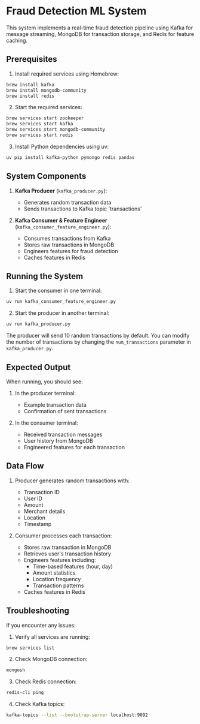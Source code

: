 # Fraud Detection ML System

This system implements a real-time fraud detection pipeline using Kafka for message streaming, MongoDB for transaction storage, and Redis for feature caching.

## Prerequisites

1. Install required services using Homebrew:
```bash
brew install kafka
brew install mongodb-community
brew install redis
```

2. Start the required services:
```bash
brew services start zookeeper
brew services start kafka
brew services start mongodb-community
brew services start redis
```

3. Install Python dependencies using uv:
```bash
uv pip install kafka-python pymongo redis pandas
```

## System Components

1. **Kafka Producer** (`kafka_producer.py`):
   - Generates random transaction data
   - Sends transactions to Kafka topic 'transactions'

2. **Kafka Consumer & Feature Engineer** (`kafka_consumer_feature_engineer.py`):
   - Consumes transactions from Kafka
   - Stores raw transactions in MongoDB
   - Engineers features for fraud detection
   - Caches features in Redis

## Running the System

1. Start the consumer in one terminal:
```bash
uv run kafka_consumer_feature_engineer.py
```

2. Start the producer in another terminal:
```bash
uv run kafka_producer.py
```

The producer will send 10 random transactions by default. You can modify the number of transactions by changing the `num_transactions` parameter in `kafka_producer.py`.

## Expected Output

When running, you should see:

1. In the producer terminal:
   - Example transaction data
   - Confirmation of sent transactions

2. In the consumer terminal:
   - Received transaction messages
   - User history from MongoDB
   - Engineered features for each transaction

## Data Flow

1. Producer generates random transactions with:
   - Transaction ID
   - User ID
   - Amount
   - Merchant details
   - Location
   - Timestamp

2. Consumer processes each transaction:
   - Stores raw transaction in MongoDB
   - Retrieves user's transaction history
   - Engineers features including:
     - Time-based features (hour, day)
     - Amount statistics
     - Location frequency
     - Transaction patterns
   - Caches features in Redis

## Troubleshooting

If you encounter any issues:

1. Verify all services are running:
```bash
brew services list
```

2. Check MongoDB connection:
```bash
mongosh
```

3. Check Redis connection:
```bash
redis-cli ping
```

4. Check Kafka topics:
```bash
kafka-topics --list --bootstrap-server localhost:9092
```
